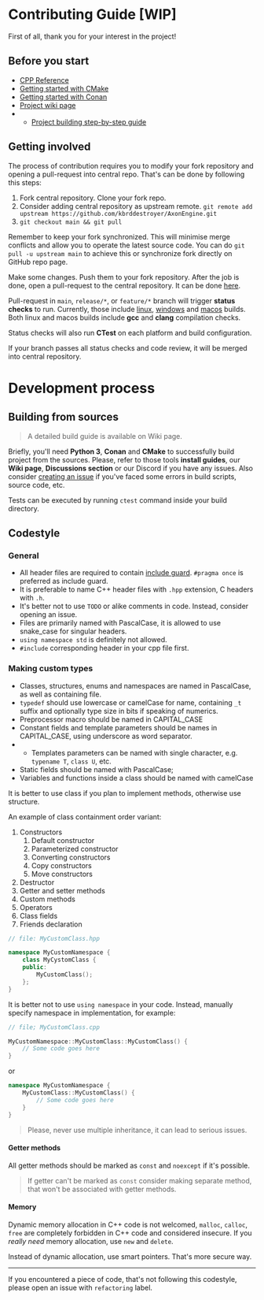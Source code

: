 # Contributing Guide [WIP]

First of all, thank you for your interest in the project!

## Before you start

- [CPP Reference](https://en.cppreference.com/w/)
- [Getting started with CMake](https://cmake.org/cmake/help/latest/guide/tutorial/A%20Basic%20Starting%20Point.html)
- [Getting started with Conan](https://docs.conan.io/1/getting_started.html)
- [Project wiki page](https://github.com/kbrddestroyer/AxonEngine/wiki)
- - [Project building step-by-step guide](https://github.com/kbrddestroyer/AxonEngine/wiki/Building-with-CMake)

## Getting involved

The process of contribution requires you to modify your fork repository and opening a pull-request into central repo.
That's can be done by following this steps:

1. Fork central repository. Clone your fork repo.
2. Consider adding central repository as upstream remote. `git remote add upstream https://github.com/kbrddestroyer/AxonEngine.git`
3. `git checkout main && git pull`

Remember to keep your fork synchronized. This will minimise merge conflicts and allow you to operate the latest source 
code. You can do `git pull -u upstream main` to achieve this or synchronize fork directly on GitHub repo page.

Make some changes. Push them to your fork repository.
After the job is done, open a pull-request to the central repository. It can be done [here](https://github.com/kbrddestroyer/AxonEngine/compare).

Pull-request in `main`, `release/*`, or `feature/*` branch will trigger **status checks** to run. Currently, those include
[linux](https://github.com/kbrddestroyer/AxonEngine/actions/workflows/linux-build.yml),
[windows](https://github.com/kbrddestroyer/AxonEngine/actions/workflows/windows-build.yml) and
[macos](https://github.com/kbrddestroyer/AxonEngine/actions/workflows/macos-build.yml) builds. Both linux 
and macos builds include **gcc** and **clang** compilation checks.

Status checks will also run **CTest** on each platform and build configuration.

If your branch passes all status checks and code review, it will be merged into central repository.

# Development process

## Building from sources

> A detailed build guide is available on Wiki page.

Briefly, you'll need **Python 3**, **Conan** and **CMake** to successfully build project from the sources.
Please, refer to those tools **install guides**, our **Wiki page**, **Discussions section** or our Discord if you have 
any issues. Also consider [creating an issue](https://github.com/kbrddestroyer/AxonEngine/issues/new) if you've faced
some errors in build scripts, source code, etc.

Tests can be executed by running `ctest` command inside your build directory. 

## Codestyle

### General

- All header files are required to contain [include guard](https://en.wikipedia.org/wiki/Include_guard). 
`#pragma once` is preferred as include guard. 
- It is preferable to name C++ header files with `.hpp` extension, C headers with `.h`.
- It's better not to use `TODO` or alike comments in code. Instead, consider opening an issue. 
- Files are primarily named with PascalCase, it is allowed to use snake_case for singular headers.
- `using namespace std` is definitely not allowed.
- `#include` corresponding header in your cpp file first. 

### Making custom types

- Classes, structures, enums and namespaces are named in PascalCase, as well as containing file.
- `typedef` should use lowercase or camelCase for name, containing `_t` suffix and optionally type size in bits if 
speaking of numerics.
- Preprocessor macro should be named in CAPITAL_CASE 
- Constant fields and template parameters should be names in CAPITAL_CASE, using underscore as word separator.
- - Templates parameters can be named with  single character, e.g. `typename T`, `class U`, etc.
- Static fields should be named with PascalCase;
- Variables and functions inside a class should be named with camelCase

It is better to use class if you plan to implement methods, otherwise use structure.

An example of class containment order variant:

1. Constructors
   1. Default constructor
   2. Parameterized constructor
   3. Converting constructors
   4. Copy constructors
   5. Move constructors
2. Destructor
3. Getter and setter methods
4. Custom methods
5. Operators
6. Class fields
7. Friends declaration

```cpp
// file: MyCustomClass.hpp

namespace MyCustomNamespace {
    class MyCystomClass {
    public:
        MyCustomClass();
    };
}
```

It is better not to use `using namespace` in your code. Instead, manually specify namespace in implementation, for example:

```cpp
// file; MyCustomClass.cpp

MyCustomNamespace::MyCustomClass::MyCustomClass() {
    // Some code goes here
}

```

or 

```cpp
namespace MyCustomNamespace {
    MyCustomClass::MyCustomClass() {
        // Some code goes here
    }
}
```

> Please, never use multiple inheritance, it can lead to serious issues.

#### Getter methods

All getter methods should be marked as `const` and `noexcept` if it's possible.

> If getter can't be marked as `const` consider making separate method, that won't be associated with getter methods.

#### Memory

Dynamic memory allocation in C++ code is not welcomed, `malloc`, `calloc`, `free` are completely forbidden in C++ code
and considered insecure. If you *really need* memory allocation, use `new` and `delete`.

Instead of dynamic allocation, use smart pointers. That's more secure way.

---

If you encountered a piece of code, that's not following this codestyle, please open an issue with `refactoring` label.
